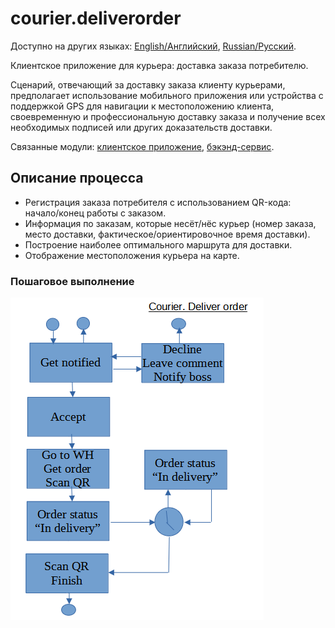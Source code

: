 # courier.deliverorder

Доступно на других языках: [English/Английский](deliverorder.md), [Russian/Русский](deliverorder.ru.md). 

Клиентское приложение для курьера: доставка заказа потребителю.

Сценарий, отвечающий за доставку заказа клиенту курьерами, предполагает использование мобильного приложения или устройства с поддержкой GPS для навигации к местоположению клиента, своевременную и профессиональную доставку заказа и получение всех необходимых подписей или других доказательств доставки.

Связанные модули: [клиентское приложение](../../frontend/courierclient.md), [бэкэнд-сервис](../../backend/courierbackend.md).

## Описание процесса

- Регистрация заказа потребителя с использованием QR-кода: начало/конец работы с заказом.
- Информация по заказам, которые несёт/нёс курьер (номер заказа, место доставки, фактическое/ориентировочное время доставки).
- Построение наиболее оптимального маршрута для доставки.
- Отображение местоположения курьера на карте.

### Пошаговое выполнение

![courier.deliverorder](../../img/activitydiagrams/courier.deliverorder.png)
